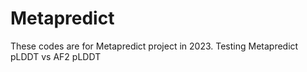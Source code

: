 # Metapredict
These codes are for Metapredict project in 2023.  Testing Metapredict pLDDT vs AF2 pLDDT
